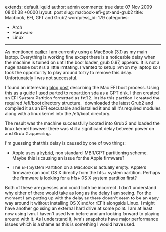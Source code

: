 extends: default.liquid
author: admin
comments: true
date: 07 Nov 2009 08:01:38 +0000
layout: post
slug: macbook-efi-gpt-and-grub2
title: Macbook, EFI, GPT and Grub2
wordpress_id: 179
categories:
- Arch
- Hardware
- Linux
---

As mentioned [earlier](http://blog.sambodata.com/?p=172) I am currently using a MacBook (3.1) as my main laptop. Everything is working fine except there is a noticeable delay when the machine is turned on until the boot loader, grub 0.97, appears. It is not a huge hassle but it is a little irritating. I wanted to setup lvm on my laptop so I took the opportunity to play around to try to remove this delay. Unfortunately I was not successful.

I found an interesting [blog post](http://blog.christophersmart.com/2009/07/23/linux-on-an-apple-xserve-efi-only-machine/) describing the Mac EFI boot process. Using this as a guide I used parted to repartition sda as a GPT disk. I then created an EFI System Partition formatted as fat32. Inside this partition I created the required /efi/boot directory structure. I downloaded the latest Grub2 and compiled it as an EFI executable and installed it and all it's required modules along with a linux kernel into the /efi/boot directory.

The result was the machine successfully booted into Grub 2 and loaded the linux kernel however there was still a significant delay between power on and Grub 2 appearing.

I'm guessing that this delay is caused by one of two things:




	
  * Apple uses a [hybrid](http://www.rodsbooks.com/gdisk/hybrid.html), non standard, MBR/GPT partitioning scheme. Maybe this is causing an issue for the Apple firmware?

	
  * The EFI System Partition on a MacBook is actually empty. Apple's firmware can boot OS X directly from the hfs+ system partition. Perhaps the firmware is looking for a hfs+ OS X system partition first?



Both of these are guesses and could both be incorrect. I don't understand why either of these would take as long as the delay I am seeing. For the moment I am putting up with the delay as there doesn't seem to be an easy way around it without installing OS X and/or rEFIt alongside Linux. I might have another go using an external hard drive at some point. I am at least now using lvm. I haven't used lvm before and am looking forward to playing around with it. As I understand it, lvm's snapshots have major performance issues which is a shame as this is something I would have used.


